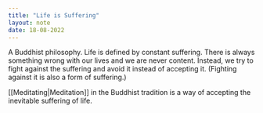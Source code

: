 ```yaml
---
title: "Life is Suffering"
layout: note
date: 18-08-2022
---
```



A Buddhist philosophy. Life is defined by constant suffering. There is always something wrong with our lives and we are never content. Instead, we try to fight against the suffering and avoid it instead of accepting it. (Fighting against it is also a form of suffering.)

[[Meditating|Meditation]] in the Buddhist tradition is a way of accepting the inevitable suffering of life.
